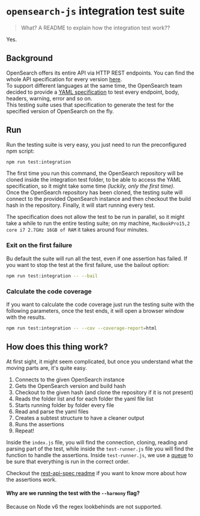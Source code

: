 # `opensearch-js` integration test suite

> What? A README to explain how the integration test work??

Yes.

## Background

OpenSearch offers its entire API via HTTP REST endpoints. You can find the whole API specification for every version [here](https://github.com/opensearch-project/OpenSearch/tree/main/rest-api-spec/src/main/resources/rest-api-spec/api).<br/>
To support different languages at the same time, the OpenSearch team decided to provide a [YAML specification](https://github.com/opensearch-project/OpenSearch/tree/main/rest-api-spec/src/main/resources/rest-api-spec/test) to test every endpoint, body, headers, warning, error and so on.<br/>
This testing suite uses that specification to generate the test for the specified version of OpenSearch on the fly.

## Run

Run the testing suite is very easy, you just need to run the preconfigured npm script:

```sh
npm run test:integration
```

The first time you run this command, the OpenSearch repository will be cloned inside the integration test folder, to be able to access the YAML specification, so it might take some time _(luckily, only the first time)_.<br/>
Once the OpenSearch repository has been cloned, the testing suite will connect to the provided OpenSearch instance and then checkout the build hash in the repository. Finally, it will start running every test.

The specification does not allow the test to be run in parallel, so it might take a while to run the entire testing suite; on my machine, `MacBookPro15,2 core i7 2.7GHz 16GB of RAM` it takes around four minutes.

### Exit on the first failure

Bu default the suite will run all the test, even if one assertion has failed. If you want to stop the test at the first failure, use the bailout option:

```sh
npm run test:integration -- --bail
```

### Calculate the code coverage

If you want to calculate the code coverage just run the testing suite with the following parameters, once the test ends, it will open a browser window with the results.

```sh
npm run test:integration -- --cov --coverage-report=html
```

## How does this thing work?

At first sight, it might seem complicated, but once you understand what the moving parts are, it's quite easy.

1. Connects to the given OpenSearch instance
1. Gets the OpenSearch version and build hash
1. Checkout to the given hash (and clone the repository if it is not present)
1. Reads the folder list and for each folder the yaml file list
1. Starts running folder by folder every file
1. Read and parse the yaml files
1. Creates a subtest structure to have a cleaner output
1. Runs the assertions
1. Repeat!

Inside the `index.js` file, you will find the connection, cloning, reading and parsing part of the test, while inside the `test-runner.js` file you will find the function to handle the assertions. Inside `test-runner.js`, we use a [queue](https://github.com/delvedor/workq) to be sure that everything is run in the correct order.

Checkout the [rest-api-spec readme](https://github.com/opensearch-project/OpenSearch/blob/main/rest-api-spec/src/main/resources/rest-api-spec/test/README.md) if you want to know more about how the assertions work.

#### Why are we running the test with the `--harmony` flag?

Because on Node v6 the regex lookbehinds are not supported.

